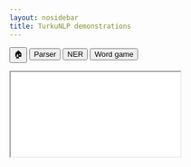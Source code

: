 ```yaml
---
layout: nosidebar
title: TurkuNLP demonstrations
---
```


<button onclick="document.getElementById('demo-iframe').src = 'ktp-demo-home.html'">🏠</button>
<button onclick="document.getElementById('demo-iframe').src = 'http://epsilon-it.utu.fi/parser_demo/'">Parser</button>
<button onclick="document.getElementById('demo-iframe').src = 'http://86.50.253.19:8001/tagdemo/minimal'">NER</button>
<button onclick="document.getElementById('demo-iframe').src = 'http://ann.turkunlp.org/tt'">Word game</button>

<div id="demo-iframe-wrapper">
<iframe id="demo-iframe" src="ktp-demo-home.html"></iframe>
</div>
